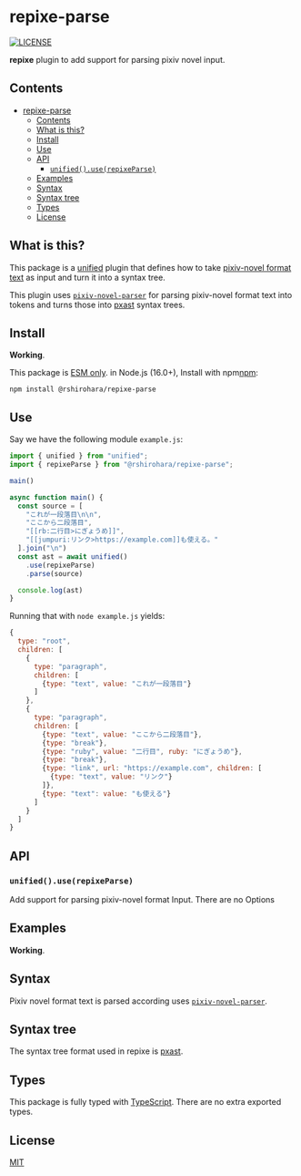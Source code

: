# repixe-parse

[![LICENSE][license-badge]][license]

**repixe** plugin to add support for parsing pixiv novel input.

## Contents

- [repixe-parse](#repixe-parse)
  - [Contents](#contents)
  - [What is this?](#what-is-this)
  - [Install](#install)
  - [Use](#use)
  - [API](#api)
    - [`unified().use(repixeParse)`](#unifieduserepixeparse)
  - [Examples](#examples)
  - [Syntax](#syntax)
  - [Syntax tree](#syntax-tree)
  - [Types](#types)
  - [License](#license)

## What is this?

This package is a [unified][unified] plugin that defines how to take [pixiv-novel format text][pixiv-novel] as input and turn it into a syntax tree.

This plugin uses [`pixiv-novel-parser`][pixiv-novel-parser]
for parsing pixiv-novel format text into tokens
and turns those into [pxast][pxast] syntax trees.

## Install

**Working**.

This package is [ESM only](https://gist.github.com/sindresorhus/a39789f98801d908bbc7ff3ecc99d99c).
in Node.js (16.0+), Install with npm[npm]:

```shell
npm install @rshirohara/repixe-parse
```

## Use

Say we have the following module `example.js`:

```js
import { unified } from "unified";
import { repixeParse } from "@rshirohara/repixe-parse";

main()

async function main() {
  const source = [
    "これが一段落目\n\n",
    "ここから二段落目",
    "[[rb:二行目>にぎょうめ]]",
    "[[jumpuri:リンク>https://example.com]]も使える。"
  ].join("\n")
  const ast = await unified()
    .use(repixeParse)
    .parse(source)

  console.log(ast)
}
```

Running that with `node example.js` yields:

```js
{
  type: "root",
  children: [
    {
      type: "paragraph",
      children: [
        {type: "text", value: "これが一段落目"}
      ]
    },
    {
      type: "paragraph",
      children: [
        {type: "text", value: "ここから二段落目"},
        {type: "break"},
        {type: "ruby", value: "二行目", ruby: "にぎょうめ"},
        {type: "break"},
        {type: "link", url: "https://example.com", children: [
          {type: "text", value: "リンク"}
        ]},
        {type: "text": value: "も使える"}
      ]
    }
  ]
}
```

## API

### `unified().use(repixeParse)`

Add support for parsing pixiv-novel format Input.
There are no Options

## Examples

**Working**.

## Syntax

Pixiv novel format text is parsed according uses [`pixiv-novel-parser`][pixiv-novel-parser].

## Syntax tree

The syntax tree format used in repixe is [pxast][pxast].

## Types

This package is fully typed with [TypeScript][typescript]. There are no extra exported types.

## License

[MIT][license]

<!-- Link Definitions -->

[license-badge]: https://img.shields.io/github/license/RShirohara/unified-pixiv
[license]: ./LICENSE
[npm]: https://docs.npmjs.com/cli/install
[pixiv-novel-parser]: https://github.com/pixiv/pixiv-novel-parser
[pixiv-novel]: https://www.pixiv.net/novel/
[pxast]: https://github.com/RShirohara/unified-pixiv/tree/main/packages/pxast
[typescript]: https://www.typescriptlang.org
[unified]: https://github.com/unifiedjs/unified/
